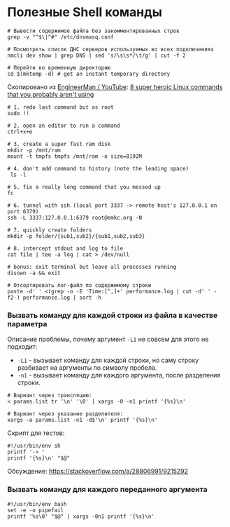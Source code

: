 # Полезные Shell команды

```shell
# Вывести содержимое файла без закомментированных строк
grep -v "^$\|^#" /etc/dnsmasq.conf

# Посмотреть список ДНС серверов используемых во всех подключениях
nmcli dev show | grep DNS | sed 's/\s\s*/\t/g' | cut -f 2

# Перейти во временную директорию
cd $(mktemp -d) # get an instant temporary directory
```


Скопировано из [EngineerMan / YouTube](https://github.com/engineer-man/youtube):
[8 super heroic Linux commands that you probably aren't using](https://www.youtube.com/watch?v=Zuwa8zlfXSY)

```shell
# 1. redo last command but as root
sudo !!

# 2. open an editor to run a command
ctrl+x+e

# 3. create a super fast ram disk
mkdir -p /mnt/ram
mount -t tmpfs tmpfs /mnt/ram -o size=8192M

# 4. don't add command to history (note the leading space)
 ls -l

# 5. fix a really long command that you messed up
fc

# 6. tunnel with ssh (local port 3337 -> remote host's 127.0.0.1 on port 6379)
ssh -L 3337:127.0.0.1:6379 root@emkc.org -N

# 7. quickly create folders
mkdir -p folder/{sub1,sub2}/{sub1,sub2,sub3}

# 8. intercept stdout and log to file
cat file | tee -a log | cat > /dev/null

# bonus: exit terminal but leave all processes running
disown -a && exit

# Отсортировать лог-файл по содержимому строки
paste -d' ' <(grep -o -E 'Time:[^,]+' performance.log | cut -d' ' -f2-) performance.log | sort -h
```

### Вызвать команду для каждой строки из файла в качестве параметра

Описание проблемы, почему аргумент `-L1` не совсем  для этого не подходит:

- `-L1` - вызывает команду для каждой строки, но саму строку разбивает на аргументы по символу пробела.
- `-n1` - вызывает команду для каждого аргумента, после разделения строки.

```shell
# Вариант через трансляцию:
< params.list tr '\n' '\0' | xargs -0 -n1 printf '{%s}\n'

# Вариант через указание разделителя:
xargs -a params.list -n1 -d$'\n' printf '{%s}\n'
```

Скрипт для тестов:
```shell
#!/usr/bin/env sh
printf '-> '
printf '{%s}\n' "$@"
```

Обсуждение: https://stackoverflow.com/a/28806991/9215292

### Вызвать команду для каждого переданного аргумента
```shell
#!/usr/bin/env bash
set -e -o pipefail
printf '%s\0' "$@" | xargs -0n1 printf '{%s}\n'
```
